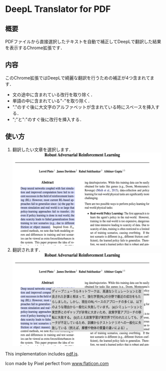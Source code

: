 # DeepL Translator for PDF

## 概要
PDFファイルから直接選択したテキストを自動で補正してDeepLで翻訳した結果を表示するChrome拡張です．
## 内容
このChrome拡張ではDeepLで綺麗な翻訳を行うための補正が4つ含まれてます．
- 文の途中に含まれている改行を取り除く．
- 単語の中に含まれている"-"を取り除く．
- "."のすぐ後に大文字のアルファベットが含まれている時にスペースを挿入する．
- ";"と":"のすぐ後に改行を挿入する．

## 使い方
1. 翻訳したい文章を選択します．
![文章を選択](img/desc1.png)
2. 翻訳されます．
![翻訳！](img/desc2.png)


This implementation includes [pdf.js](https://github.com/mozilla/pdf.js).

Icon made by Pixel perfect from www.flaticon.com
